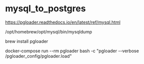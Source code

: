 # mysql_to_postgres

https://pgloader.readthedocs.io/en/latest/ref/mysql.html


/opt/homebrew/opt/mysql/bin/mysqldump


brew install pgloader

docker-compose run --rm pgloader bash -c "pgloader --verbose /pgloader_config/pgloader.load"